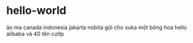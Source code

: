 # hello-world
ảo ma canada indonesia jakarta nobita gửi cho xuka một bông hoa
hello alibaba và 40 tên cướp
